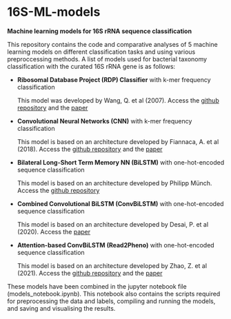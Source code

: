 # 16S-ML-models
**Machine learning models for 16S rRNA sequence classification**

This repository contains the code and comparative analyses of 5 machine learning models on different classification tasks and using various preproccessing methods. A list of models used for bacterial taxonomy classification with the curated 16S rRNA gene is as follows:
- **Ribosomal Database Project (RDP) Classifier** with k-mer frequency classification

    This model was developed by Wang, Q. et al (2007).
    Access the [github repository](https://github.com/rdpstaff/classifier 'RDP Classifier code') and the [paper](https://doi.org/10.1128/AEM.00062-07 'RDP Classifier paper')
    
- **Convolutional Neural Networks (CNN)** with k-mer frequency classification

    This model is based on an architecture developed by Fiannaca, A. et al (2018).
    Access the [github repository](https://github.com/IcarPA-TBlab/MetagenomicDC) and the [paper](https://bmcbioinformatics.biomedcentral.com/articles/10.1186/s12859-018-2182-6)
    
- **Bilateral Long-Short Term Memory NN (BiLSTM)** with one-hot-encoded sequence classification
    
    This model is based on an architecture developed by Philipp Münch.
    Access the [github repository](https://github.com/philippmuench/dna_lstm)
    
- **Combined Convolutional BiLSTM (ConvBiLSTM)** with one-hot-encoded sequence classification
    
    This model is based on an architecture developed by Desai, P. et al (2020). 
    Access the [paper](https://doi.org/10.1007/978-3-030-57821-3_25 'ConvBiLSTM paper')
    
- **Attention-based ConvBiLSTM (Read2Pheno)** with one-hot-encoded sequence classification
    
    This model is based on an architecture developed by Zhao, Z. et al (2021). 
    Access the [github repository](https://github.com/z2e2/seq2att 'Read2Pheno code') and the [paper](https://doi.org/10.1371/journal.pcbi.1009345 'Read2Pheno paper')


These models have been combined in the jupyter notebook file (models_notebook.ipynb). This notebook also contains the scripts required for preprocessing the data and labels, compiling and running the models, and saving and visualising the results.
